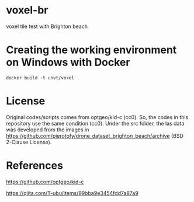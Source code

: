 # voxel-br
voxel tile test with Brighton beach

# Creating the working environment on Windows with Docker

```
docker build -t unvt/voxel .
```

# License
Original codes/scripts comes from optgeo/kid-c (cc0). So, the codes in this repository use the same condition (cc0).
Under the src folder, the las data was developed from the images in https://github.com/pierotofy/drone_dataset_brighton_beach/archive (BSD 2-Clause License).


# References
https://github.com/optgeo/kid-c  

https://qiita.com/T-ubu/items/99bba9e3454fdd7a87a9



